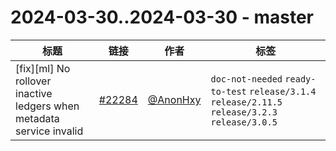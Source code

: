 # 2024-03-30..2024-03-30 - master
| 标题 | 链接 | 作者 | 标签 |
| - | :--: | :--: | - |
| [fix][ml] No rollover inactive ledgers when metadata service invalid | [#22284](https://github.com/apache/pulsar/pull/22284) | [@AnonHxy](https://github.com/AnonHxy) | `doc-not-needed` `ready-to-test` `release/3.1.4` `release/2.11.5` `release/3.2.3` `release/3.0.5`  | 
